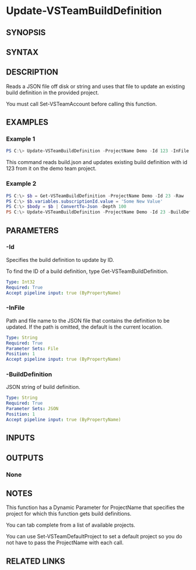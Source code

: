 <!-- #include "./common/header.md" -->

# Update-VSTeamBuildDefinition

## SYNOPSIS

<!-- #include "./synopsis/Update-VSTeamBuildDefinition.md" -->

## SYNTAX

## DESCRIPTION

Reads a JSON file off disk or string and uses that file to update an existing build definition in the provided project.

You must call Set-VSTeamAccount before calling this function.

## EXAMPLES

### Example 1

```PowerShell
PS C:\> Update-VSTeamBuildDefinition -ProjectName Demo -Id 123 -InFile build.json
```

This command reads build.json and updates existing build definition with
id 123 from it on the demo team project.

### Example 2

```PowerShell
PS C:\> $b = Get-VSTeamBuildDefinition -ProjectName Demo -Id 23 -Raw
PS C:\> $b.variables.subscriptionId.value = 'Some New Value'
PS C:\> $body = $b | ConvertTo-Json -Depth 100
PS C:\> Update-VSTeamBuildDefinition -ProjectName Demo -Id 23 -BuildDefinition $body
```

## PARAMETERS

<!-- #include "./params/projectName.md" -->

### -Id

Specifies the build definition to update by ID.

To find the ID of a build definition, type Get-VSTeamBuildDefinition.

```yaml
Type: Int32
Required: True
Accept pipeline input: true (ByPropertyName)
```

### -InFile

Path and file name to the JSON file that contains the definition to be updated. If the path is omitted, the default is the current location.

```yaml
Type: String
Required: True
Parameter Sets: File
Position: 1
Accept pipeline input: true (ByPropertyName)
```

### -BuildDefinition

JSON string of build definition.

```yaml
Type: String
Required: True
Parameter Sets: JSON
Position: 1
Accept pipeline input: true (ByPropertyName)
```

## INPUTS

## OUTPUTS

### None

## NOTES

This function has a Dynamic Parameter for ProjectName that specifies the project for which this function gets build definitions.

You can tab complete from a list of available projects.

You can use Set-VSTeamDefaultProject to set a default project so you do not have to pass the ProjectName with each call.

## RELATED LINKS
